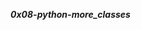**_0x08-python-more_classes_**

<p><img src="https://i.ytimg.com/vi/4dqlSk_RPmI/maxresdefault.jpg" alt="" style=""></p>
